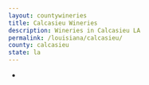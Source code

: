 ```yaml
---
layout: countywineries
title: Calcasieu Wineries
description: Wineries in Calcasieu LA
permalink: /louisiana/calcasieu/
county: calcasieu
state: la
---
```

-
